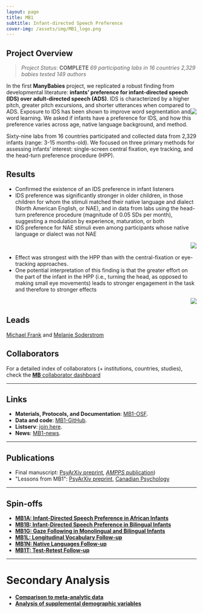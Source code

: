 ```yaml
---
layout: page
title: MB1
subtitle: Infant-directed Speech Preference
cover-img: /assets/img/MB1_logo.png
---
```


<!--

Suggestion:
- Esther suggestion: "It would be cool to highlight the numbers a bit more on the   mb 1 page – maybe a “project at a glance” element with 69 labs, XY babies, etc etc. I’m thinking of something like this: https://attalitech.com/ The second element on there with “Services include” has columns that could be used to highlight numbers."; github repository for attali website: https://github.com/daattali/attalitech

Notes:
- add img html syntax:
  <img style="float: right;" src="/assets/img/avatar-icon_placeholder.png">
  for in-text images, use imgs with max of 250pix; it will be alligned with the following paragraph
-->

## Project Overview

> *Project Status*: **COMPLETE**
> *69 participating labs in 16 countries*
> *2,329 babies tested* 
> *149 authors*

In the first **ManyBabies** project, we replicated a robust finding from developmental literature: **infants’ preference for infant-directed speech (IDS) over adult-directed speech (ADS)**. IDS is characterized by a higher pitch, greater pitch excursions, and shorter utterances when compared to ADS. <img style="float: right;" src="/assets/img/ILL.photoshot.baby.in.booth.jpeg"> Exposure to IDS has been shown to improve word segmentation and word learning. We asked if infants have a preference for IDS, and how this preference varies across age, native language background, and method.

Sixty-nine labs from 16 countries participated and collected data from 2,329 infants (range: 3-15 months-old). We focused on three primary methods for assessing infants’ interest: single-screen central fixation, eye tracking, and the head-turn preference procedure (HPP).

## Results
* Confirmed the existence of an IDS preference in infant listeners
* IDS preference was significantly stronger in older children, in those children for whom the stimuli matched their native language and dialect (North American English, or NAE), and in data from labs using the head-turn preference procedure (magnitude of 0.05 SDs per month), suggesting a modulation by experience, maturation, or both
* IDS preference for NAE stimuli even among participants whose native language or dialect was not NAE

<img style="float: right;" src="/assets/img/mb1_plot2_lq_replace.jpg">
<br>

* Effect was strongest with the HPP than with the central-fixation or eye-tracking approaches. 
* One potential interpretation of this finding is that the greater effort on the part of the infant in the HPP (i.e., turning the head, as opposed to making small eye movements) leads to stronger engagement in the task and therefore to stronger effects 

<img style="float: right;" src="/assets/img/mb1_plot1_lq_replace.jpg">
<br>

## Leads
[Michael Frank](https://web.stanford.edu/~mcfrank/) and [Melanie Soderstrom](https://home.cc.umanitoba.ca/~soderstr/)

## Collaborators
For a detailed index of collaborators (+ institutions, countries, studies), check the [**MB** collaborator dashboard](https://manybabies.shinyapps.io/shiny_mb_map/)

<!-- Flourish
<div class="flourish-embed flourish-map" data-src="visualisation/2520033" data-url="https://flo.uri.sh/visualisation/2520033/embed"><script src="https://public.flourish.studio/resources/embed.js"></script></div>
-->

***
## Links
* **Materials, Protocols, and Documentation**: [MB1-OSF](https://osf.io/re95x/).
* **Data and code**: [MB1-GitHub](https://github.com/manybabies/mb1-analysis-public).
* **Listserv**: [join here](https://mailman.stanford.edu/mailman/listinfo/manybabies1).  
* **News**: [MB1-news]({{site.baseurl}}/tags/#MB1).


***
## Publications
* Final manuscript: [PsyArXiv preprint](https://psyarxiv.com/s98ab), [*AMPPS* publication](https://doi.org/10.1177/2515245919900809))
* "Lessons from MB1": [PsyArXiv preprint](https://psyarxiv.com/dmhk2/), [Canadian Psychology](https://doi.org/10.1037/cap0000216)


***
## Spin-offs
* [**MB1A: Infant-Directed Speech Preference in African Infants**]({{site.baseurl}}/MB1A/)
* [**MB1B: Infant-Directed Speech Preference in Bilingual Infants**]({{site.baseurl}}/MB1B/)
* [**MB1G: Gaze Following in Monolingual and Bilingual Infants**]({{site.baseurl}}/MB1G/)
* [**MB1L: Longitudinal Vocabulary Follow-up**]({{site.baseurl}}/MB1L/)
* [**MB1N: Native Languages Follow-up**]({{site.baseurl}}/MB1N/)
* [**MB1T: Test-Retest Follow-up**]({{site.baseurl}}/MB1T/)


***
# Secondary Analysis
* [**Comparison to meta-analytic data**]({{site.baseurl}}/MB1SA/)
* [**Analysis of supplemental demographic variables**]({{site.baseurl}}/MB1SA/)
